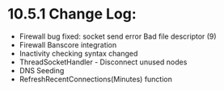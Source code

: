# 10.5.1 Change Log:
- Firewall bug fixed: socket send error Bad file descriptor (9)
- Firewall Banscore integration
- Inactivity checking syntax changed
- ThreadSocketHandler - Disconnect unused nodes
- DNS Seeding
- RefreshRecentConnections(Minutes) function


